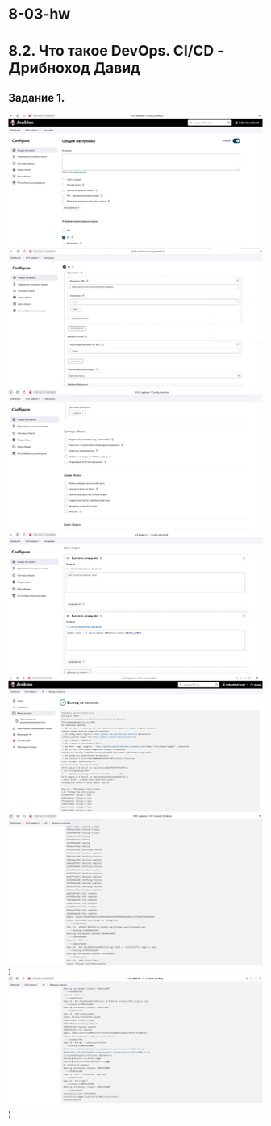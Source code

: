 # 8-03-hw
# 8.2. Что такое DevOps. СI/СD - Дрибноход Давид

## Задание 1.
![Скриншот настроек 1](https://github.com/DrDavidN/8-03-hw/blob/main/zadanie1_img/8-03%20zadanie%201%20settings%201.JPG)
![Скриншот настроек 2](https://github.com/DrDavidN/8-03-hw/blob/main/zadanie1_img/8-03%20zadanie%201%20settings%202.JPG)
![Скриншот настроек 3](https://github.com/DrDavidN/8-03-hw/blob/main/zadanie1_img/8-03%20zadanie%201%20settings%203.JPG)
![Скриншот настроек 4](https://github.com/DrDavidN/8-03-hw/blob/main/zadanie1_img/8-03%20zadanie%201%20settings%204.JPG)
![Скриншот сборки 1](https://github.com/DrDavidN/8-03-hw/blob/main/zadanie1_img/8-03%20zadanie%201%20build%201.JPG)
![Скриншот сборки 2](https://github.com/DrDavidN/8-03-hw/blob/main/zadanie1_img/8-03%20zadanie%201%20build%202.JPG))
![Скриншот сборки 3](https://github.com/DrDavidN/8-03-hw/blob/main/zadanie1_img/8-03%20zadanie%201%20build%203.JPG))

